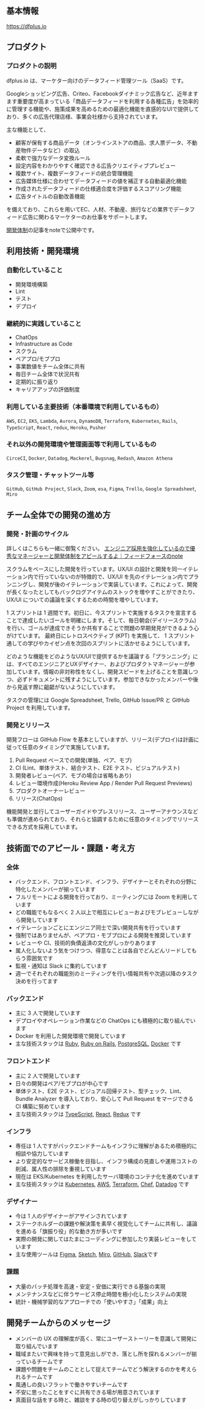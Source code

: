 ## 基本情報

https://dfplus.io

## プロダクト

### プロダクトの説明

dfplus.io は、マーケター向けのデータフィード管理ツール（SaaS）です。

Googleショッピング広告、Criteo、Facebookダイナミック広告など、近年ますます重要度が高まっている「商品データフィードを利用する各種広告」を効率的に管理する機能や、施策成果を高めるための最適化機能を直感的なUIで提供しており、多くの広告代理店様、事業会社様から支持されています。

主な機能として、

* 顧客が保有する商品データ（オンラインストアの商品、求人票データ、不動産物件データなど）の取込
* 柔軟で強力なデータ変換ルール
* 設定内容をわかりやすく確認できる広告クリエイティブプレビュー
* 複数サイト、複数データフィードの統合管理機能
* 広告媒体仕様に合わせてデータフィードの値を補正する自動最適化機能
* 作成されたデータフィードの仕様適合度を評価するスコアリング機能
* 広告タイトルの自動改善機能



を備えており、これらを用いてEC、人材、不動産、旅行などの業界でデータフィード広告に関わるマーケターのお仕事をサポートします。

[開発体制](https://media.feedforce.jp/n/n2e855d168e62)の記事をnoteで公開中です。


## 利用技術・開発環境

### 自動化していること

- 開発環境構築
- Lint
- テスト
- デプロイ

### 継続的に実践していること

- ChatOps
- Infrastructure as Code
- スクラム
- ペアプロ/モブプロ
- 事業数値をチーム全体に共有
- 毎日チーム全体で状況共有
- 定期的に振り返り
- キャリアアップの評価制度

### 利用している主要技術（本番環境で利用しているもの）

`AWS`, `EC2`,  `EKS`,  `Lambda`, `Aurora`, `DynamoDB`, `Terraform`, `Kubernetes`, `Rails`,  `TypeScript`, `React`, `redux`, `Heroku`, `Pusher`

### それ以外の開発環境や管理画面等で利用しているもの

`CirceCI`, `Docker`, `Datadog`, `Mackerel`, `Bugsnag`, `Redash`, `Amazon Athena`

### タスク管理・チャットツール等

`GitHub`, `GitHub Project`, `Slack`, `Zoom`, `esa`, `Figma`, `Trello`, `Google Spreadsheet`, `Miro`

## チーム全体での開発の進め方

### 開発・計画のサイクル

詳しくはこちらも一緒に御覧ください。
[エンジニア採用を強化しているので優秀なマネージャーと開発体制をアピールするよ｜フィードフォースのnote](https://media.feedforce.jp/n/n2e855d168e62)

スクラムをベースにした開発を行っています。UX/UI の設計と開発を同一イテレーション内で行っていないのが特徴的で、UX/UI を先のイテレーション内でプランニングし、開発が後のイテレーションで実装しています。これによって、開発が長くなったとしてもバックログアイテムのストックを増やすことができたり、 UX/UI についての議論を深くするための時間を増やしています。

1 スプリントは 1 週間です。初日に、今スプリントで実施するタスクを宣言することで達成したいゴールを明確にします。そして、毎日朝会(デイリースクラム)を行い、ゴールが達成できそうか共有することで問題の早期発見ができるよう心がけています。
最終日にレトロスペクティブ (KPT) を実施して、 1 スプリント通しての学びやカイゼン点を次回のスプリントに活かせるようにしています。

どのような機能をどのようなUX/UIで提供するかを議論する「プランニング」には、すべてのエンジニアとUXデザイナー、およびプロダクトマネージャーが参加しています。情報の非対称性をなくし、開発スピードを上げることを意識しつつ、必ずドキュメントに残すようにしています。参加できなかったメンバーや後から見返す際に齟齬がないようにしています。

タスクの管理には Google Spreadsheet, Trello, GitHub Issue/PR と GitHub Project を利用しています。

### 開発とリリース

開発フローは GitHub Flow を基本としていますが、リリース(デプロイ)は計画に従って任意のタイミングで実施しています。

1. Pull Request ベースでの開発(単独、ペア、モブ)
1. CI (Lint、単体テスト、結合テスト、E2E テスト、ビジュアルテスト)
1. 開発者レビュー(ペア、モブの場合は省略もあり)
1. レビュー環境作成(Heroku Review App / Render Pull Request Previews)
1. プロダクトオーナーレビュー
1. リリース(ChatOps)

機能開発と並行してユーザーガイドやプレスリリース、ユーザーアナウンスなども準備が進められており、それらと協調するために任意のタイミングでリリースできる方式を採用しています。

## 技術面でのアピール・課題・考え方

### 全体

- バックエンド、フロントエンド、インフラ、デザイナーとそれぞれの分野に特化したメンバーが揃っています
- フルリモートによる開発を行っており、ミーティングには Zoom を利用しています
- どの職能でもなるべく 2 人以上で相互にレビューおよびモブレビューしながら開発しています 
- イテレーションごとにエンジニア同士で深い開発共有を行っています
- 強制ではありませんが、ペアプロ・モブプロによる開発を推奨しています
- レビューや CI、技術的負債返済の文化がしっかりあります
- 属人化しないよう気をつけつつ、得意なことは各自でどんどんリードしてもらう雰囲気です
- 監視・通知は Slack に集約しています
- 週一でそれぞれの職能別のミーティングを行い情報共有や次週以降のタスク決めを行ってます

### バックエンド

- 主に 3 人で開発しています
- デプロイやオペレーション作業などの ChatOps にも積極的に取り組んでいます
- Docker を利用した開発環境で開発しています
- 主な技術スタックは [Ruby](https://www.ruby-lang.org/en/), [Ruby on Rails](https://rubyonrails.org/), [PostgreSQL](https://www.postgresql.org/), [Docker](https://www.docker.com/) です

### フロントエンド

- 主に 2 人で開発しています
- 日々の開発はペア/モブプロが中心です
- 単体テスト、E2E テスト、ビジュアル回帰テスト、型チェック、Lint、Bundle Analyzer を導入しており、安心して Pull Request をマージできる CI 構築に努めています
- 主な技術スタックは [TypeScript](https://www.typescriptlang.org/), [React](https://reactjs.org/), [Redux](https://redux.js.org/) です

### インフラ

- 専任は 1 人ですがバックエンドチームもインフラに理解があるため積極的に相談や協力しています
- より安定的なサービス稼働を目指し、インフラ構成の見直しや運用コストの削減、属人性の排除を重視しています
- 現在は EKS/Kubernetes を利用したサーバ環境のコンテナ化を進めています
- 主な技術スタックは [Kubernetes](https://github.com/kubernetes/kubernetes), [AWS](https://aws.amazon.com/), [Terraform](https://www.terraform.io/), [Chef](https://www.chef.io/), [Datadog](https://www.datadoghq.com/) です

### デザイナー

- 今は 1 人のデザイナーがアサインされています
- ステークホルダーの課題や解決策を素早く視覚化してチームに共有し、議論を進める「旗振り役」的な動き方が多いです
- 実際の開発に関してはたまにコーディングに参加したり実装レビューをしています
- 主な使用ツールは [Figma](https://www.figma.com/), [Sketch](https://www.sketch.com/), [Miro](http://miro.com/), [GitHub](https://github.com/), [Slack](http://slack.com/)です

### 課題

- 大量のバッチ処理を高速・安定・安価に実行できる基盤の実現
- メンテナンスなどに伴うサービス停止時間を極小化したシステムの実現
- 統計・機械学習的なアプローチでの「使いやすさ」「成果」向上

## 開発チームからのメッセージ

- メンバーの UX の理解度が高く、常にユーザーストーリーを意識して開発に取り組んでいます
- 職域またいで興味を持って意見出しができ、落とし所を探れるメンバーが揃っているチームです
- 課題や問題をチームのこととして捉えてチームでどう解決するのかを考えられるチームです
- 風通しの良いフラットで働きやすいチームです
- 不安に思ったことをすぐに共有できる場が用意されています
- 真面目な話をする時と、雑談をする時の切り替えがしっかりしています
